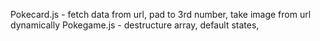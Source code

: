 Pokecard.js - fetch data from url, pad to 3rd number, take image from url dynamically
Pokegame.js - destructure array, default states,  
